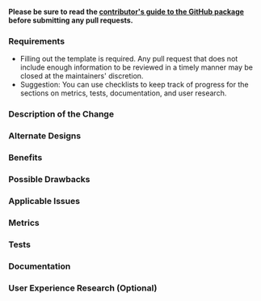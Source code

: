 **Please be sure to read the [contributor's guide to the GitHub package](https://github.com/atom/github/blob/master/CONTRIBUTING.md) before submitting any pull requests.**

### Requirements

* Filling out the template is required. Any pull request that does not include enough information to be reviewed in a timely manner may be closed at the maintainers' discretion.
* Suggestion: You can use checklists to keep track of progress for the sections on metrics, tests, documentation, and user research.

### Description of the Change

<!--

We must be able to understand the design of your change from this description. If we can't get a good idea of what the code will be doing from the description here, the pull request may be closed at the maintainers' discretion. Keep in mind that the maintainer reviewing this PR may not be familiar with or have worked with the code here recently, so please walk us through the concepts.

-->

### Alternate Designs

<!-- Explain what other alternates were considered and why the proposed version was selected -->

### Benefits

<!-- What benefits will be realized by the code change? -->

### Possible Drawbacks

<!-- What are the possible side-effects or negative impacts of the code change? -->

### Applicable Issues

<!-- Enter any applicable Issues here -->

### Metrics

<!-- What metrics are associated with this code change and what questions can they help us answer? Write "N/A" if not applicable. -->

### Tests

<!-- 

How did you verify that your change has the desired effects?
- How did you verify that all new functionality works as expected?
- How did you verify that all changed functionality works as expected?
- How did you verify that the change has not introduced any regressions?

What unit or integration tests were (or will be) added to help protect against future regressions? 
For manual testing, be sure to describe in detail the actions you performed (including buttons you clicked, text you typed, commands you ran, etc.), and the results you observed.
If you chose not to include a specific test, please explain why. 

Write "N/A" if not applicable. 

-->

### Documentation

<!-- Describe the documentation added or improved. Write "N/A" if not applicable. -->

### User Experience Research (Optional)

<!-- If this change would benefit from UXR, please state assumptions or hypotheses and specify if they are to be validated before or after releasing. Examples include investigating discoverability, verifying performance improvements, tracking metrics, etc. -->

